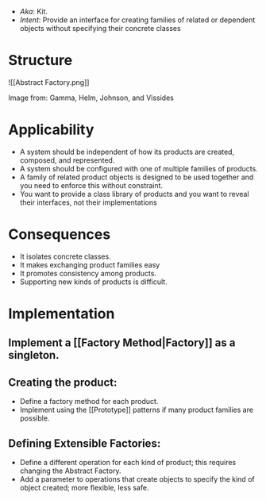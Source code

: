 * *Aka*: Kit.
* *Intent*: Provide an interface for creating families of related or dependent objects without specifying their concrete classes
# Structure
![[Abstract Factory.png]]
<figcaption> Image from: Gamma, Helm, Johnson, and Vissides </figcaption>

# Applicability
* A system should be independent of how its products are created, composed, and represented.
* A system should be configured with one of multiple families of products.
* A family of related product objects is designed to be used together and you need to enforce this without constraint.
* You want to provide a class library of products and you want to reveal their interfaces, not their implementations

# Consequences
* It isolates concrete classes.
* It makes exchanging product families easy
* It promotes consistency among products.
* Supporting new kinds of products is difficult.

# Implementation
## Implement a [[Factory Method|Factory]] as a singleton.

## Creating the product:
* Define a factory method for each product.
* Implement using the [[Prototype]] patterns if many product families are possible.

## Defining Extensible Factories:
* Define a different operation for each kind of product; this requires changing the Abstract Factory.
* Add a parameter to operations that create objects to specify the kind of object created; more flexible, less safe.